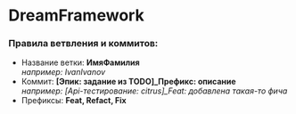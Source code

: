 # DreamFramework  
### Правила ветвления и коммитов:  
* Название ветки: **ИмяФамилия**  
*например: IvanIvanov*
* Коммит: **[Эпик: задание из TODO]_Префикс: описание**  
*например: [Api-тестирование: citrus]_Feat: добавлена такая-то фича*
* Префиксы: **Feat, Refact, Fix**